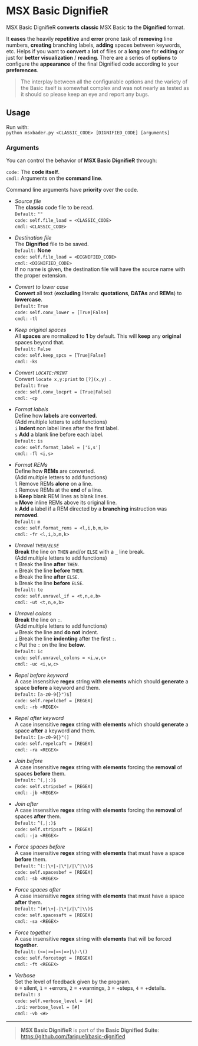 # MSX Basic DignifieR  
  
MSX Basic DignifieR **converts** **classic** MSX Basic **to** the **Dignified** format.  

It **eases** the heavily **repetitive** and **error** prone task of **removing** line numbers, **creating** branching labels, **adding** spaces between keywords, etc. Helps if you want to **convert** a **lot** of files or a **long** one for **editing** or just for **better visualization** / **reading**. There are a series of **options** to configure the **appearance** of the final Dignified code according to your **preferences**.  
  
> The interplay between all the configurable options and the variety of the Basic itself is somewhat complex and was not nearly as tested as it should so please keep an eye and report any bugs.  
  
## Usage  
  
  
Run with:  
`python msxbader.py <CLASSIC_CODE> [DIGNIFIED_CODE] [arguments]`  
  
### Arguments  
  
You can control the behavior of **MSX Basic DignifieR** through:  
  
`code:` The **code itself**.  
`cmdl:` Arguments on the **command line**.  
  
Command line arguments have **priority** over the code.  
  
- *Source file*  
The **classic** code file to be read.  
`Default:` `""`  
`code:` `self.file_load = <CLASSIC_CODE>`  
`cmdl:` `<CLASSIC_CODE>`  
  
- *Destination file*  
The **Dignified**  file to be saved.  
`Default:` **None**  
`code:` `self.file_load = <DIGNIFIED_CODE>`  
`cmdl:` `<DIGNIFIED_CODE>`  
If no name is given, the destination file will have the source name with the proper extension.  
  
- *Convert to lower case*  
**Convert** all text (**excluding** literals: **quotations**, **DATAs** and **REMs**) to **lowercase**.  
`Default:` `True`  
`code:` `self.conv_lower = [True|False]`  
`cmdl:` `-tl`  
  
- *Keep original spaces*  
All **spaces** are normalized to **1** by default. This will **keep** any **original** spaces beyond that.  
`Default:` `False`  
`code:` `self.keep_spcs = [True|False]`  
`cmdl:` `-ks`  
  
- *Convert `LOCATE:PRINT`*  
Convert `locate x,y:print` to `[?](x,y) `.  
`Default:` `True`  
`code:` `self.conv_locprt = [True|False]`  
`cmdl:` `-cp`  
  
- *Format labels*  
Define how **labels** are **converted**.  
(Add multiple letters to add functions)  
`i` **Indent** non label lines after the first label.  
`s` **Add** a blank line before each label.  
`Default:` `is`  
`code:` `self.format_label = ['i,s']`  
`cmdl:` `-fl <i,s>`  
  
- *Format REMs*  
Define how **REMs** are converted.  
(Add multiple letters to add functions)  
`l` Remove REMs **alone** on a line.  
`i` Remove REMs at the **end** of a line.  
`b` **Keep** blank REM lines as blank lines.  
`m` **Move** inline REMs above its original line.  
`k` **Add** a label if a REM directed by a **branching** instruction was **removed**.  
`Default:` `m`  
`code:` `self.format_rems = <l,i,b,m,k>`  
`cmdl:` `-fr <l,i,b,m,k>`  
  
- *Unravel `THEN/ELSE`*  
**Break** the line on `THEN` and/or `ELSE` with a `_` line break.  
(Add multiple letters to add functions)  
`t` Break the line **after** `THEN`.  
`n` Break the line **before** `THEN`.  
`e` Break the line **after** `ELSE`.  
`b` Break the line **before** `ELSE`.  
`Default:` `te`  
`code:` `self.unravel_if = <t,n,e,b>`  
`cmdl:` `-ut <t,n,e,b>`  
  
- *Unravel colons*  
**Break** the line on `:`.  
(Add multiple letters to add functions)  
`w` Break the line and **do not** indent.  
`i` Break the line **indenting** after the first `:`.  
`c` Put the `:` on the line **below**.  
`Default:` `ic`  
`code:` `self.unravel_colons = <i,w,c>`  
`cmdl:` `-uc <i,w,c>`  
  
- *Repel before keyword*  
A case insensitive **regex** string with **elements** which should **generate** a space **before** a keyword and them.  
`Default:` `[a-z0-9{}")$]`  
`code:` `self.repelcbef = [REGEX]`  
`cmdl:` `-rb <REGEX>`  
  
- *Repel after keyword*  
A case insensitive **regex** string with **elements** which should **generate** a space **after** a keyword and them.  
`Default:` `[a-z0-9{}"(]`  
`code:` `self.repelcaft = [REGEX]`  
`cmdl:` `-ra <REGEX>`  
  
- *Join before*  
A case insensitive **regex** string with **elements** forcing the **removal** of spaces **before** them.  
`Default:` `^(,|:)$`  
`code:` `self.stripsbef = [REGEX]`  
`cmdl:` `-jb <REGEX>`  
  
- *Join after*  
A case insensitive **regex** string with **elements** forcing the **removal** of spaces **after** them.  
`Default:` `^(,|:)$`  
`code:` `self.stripsaft = [REGEX]`  
`cmdl:` `-ja <REGEX>`  
  
- *Force spaces before*  
A case insensitive **regex** string with **elements** that must have a space **before** them.  
`Default:` `^(:|\+|-|\*|/|\^|\\)$`  
`code:` `self.spacesbef = [REGEX]`  
`cmdl:` `-sb <REGEX>`  
  
- *Force spaces after*  
A case insensitive **regex** string with **elements** that must have a space **after** them.  
`Default:` `^(#|\+|-|\*|/|\^|\\)$`  
`code:` `self.spacesaft = [REGEX]`  
`cmdl:` `-sa <REGEX>`  
  
- *Force together*  
A case insensitive **regex** string with **elements** that will be forced **together**.  
`Default:` `(<=|>=|=<|=>|\)-\()`  
`code:` `self.forcetogt = [REGEX]`  
`cmdl:` `-ft <REGEX>`  
  
- *Verbose*  
Set the level of feedback given by the program.  
 `0` = silent, `1` = +errors, `2` = +warnings, `3` = +steps, `4` = +details.  
`Default:` `3`  
`code:` `self.verbose_level = [#]`  
`.ini:` `verbose_level = [#]`  
`cmdl:` `-vb <#>`  
  
----
> **MSX Basic DignifieR** is part of the **Basic Dignified Suite**: https://github.com/farique1/basic-dignified  
